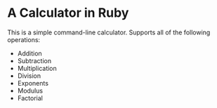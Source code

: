# A Calculator in Ruby

This is a simple command-line calculator. Supports all of the following operations:
* Addition
* Subtraction
* Multiplication
* Division
* Exponents
* Modulus
* Factorial
